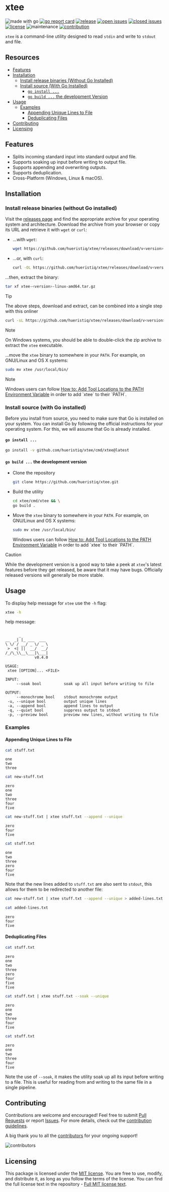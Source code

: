 # xtee

![made with go](https://img.shields.io/badge/made%20with-Go-1E90FF.svg) [![go report card](https://goreportcard.com/badge/github.com/hueristiq/xtee)](https://goreportcard.com/report/github.com/hueristiq/xtee) [![release](https://img.shields.io/github/release/hueristiq/xtee?style=flat&color=1E90FF)](https://github.com/hueristiq/xtee/releases) [![open issues](https://img.shields.io/github/issues-raw/hueristiq/xtee.svg?style=flat&color=1E90FF)](https://github.com/hueristiq/xtee/issues?q=is:issue+is:open) [![closed issues](https://img.shields.io/github/issues-closed-raw/hueristiq/xtee.svg?style=flat&color=1E90FF)](https://github.com/hueristiq/xtee/issues?q=is:issue+is:closed) [![license](https://img.shields.io/badge/license-MIT-gray.svg?color=1E90FF)](https://github.com/hueristiq/xtee/blob/master/LICENSE) ![maintenance](https://img.shields.io/badge/maintained%3F-yes-1E90FF.svg) [![contribution](https://img.shields.io/badge/contributions-welcome-1E90FF.svg)](https://github.com/hueristiq/xtee/blob/master/CONTRIBUTING.md)

`xtee` is a command-line utility designed to read `stdin` and write to `stdout` and file.

## Resources

- [Features](#features)
- [Installation](#installation)
	- [Install release binaries (Without Go Installed)](#install-release-binaries-without-go-installed)
	- [Install source (With Go Installed)](#install-source-with-go-installed)
		- [`go install ...`](#go-install)
		- [`go build ...` the development Version](#go-build--the-development-version)
- [Usage](#usage)
	- [Examples](#examples)
		- [Appending Unique Lines to File](#appending-unique-lines-to-file)
		- [Deduplicating Files](#deduplicating-files)
- [Contributing](#contributing)
- [Licensing](#licensing)

## Features

- Splits incoming standard input into standard output and file.
- Supports soaking up input before writing to output file.
- Supports appending and overwriting outputs.
- Supports deduplication.
- Cross-Platform (Windows, Linux & macOS).

## Installation

### Install release binaries (without Go installed)

Visit the [releases page](https://github.com/hueristiq/xtee/releases) and find the appropriate archive for your operating system and architecture. Download the archive from your browser or copy its URL and retrieve it with `wget` or `curl`:

- ...with `wget`:

	```bash
	wget https://github.com/hueristiq/xtee/releases/download/v<version>/xtee-<version>-linux-amd64.tar.gz
	```

- ...or, with `curl`:

	```bash
	curl -OL https://github.com/hueristiq/xtee/releases/download/v<version>/xtee-<version>-linux-amd64.tar.gz
	```

...then, extract the binary:

```bash
tar xf xtee-<version>-linux-amd64.tar.gz
```

> [!TIP]
> The above steps, download and extract, can be combined into a single step with this onliner
> 
> ```bash
> curl -sL https://github.com/hueristiq/xtee/releases/download/v<version>/xtee-<version>-linux-amd64.tar.gz | tar -xzv
> ```

> [!NOTE]
> On Windows systems, you should be able to double-click the zip archive to extract the `xtee` executable.

...move the `xtee` binary to somewhere in your `PATH`. For example, on GNU/Linux and OS X systems:

```bash
sudo mv xtee /usr/local/bin/
```

> [!NOTE]
> Windows users can follow [How to: Add Tool Locations to the PATH Environment Variable](https://msdn.microsoft.com/en-us/library/office/ee537574(v=office.14).aspx) in order to add `xtee` to their `PATH`.

### Install source (with Go installed)

Before you install from source, you need to make sure that Go is installed on your system. You can install Go by following the official instructions for your operating system. For this, we will assume that Go is already installed.

#### `go install ...`

```bash
go install -v github.com/hueristiq/xtee/cmd/xtee@latest
```

#### `go build ...` the development version

- Clone the repository

	```bash
	git clone https://github.com/hueristiq/xtee.git 
	```

- Build the utility

	```bash
	cd xtee/cmd/xtee && \
	go build .
	```

- Move the `xtee` binary to somewhere in your `PATH`. For example, on GNU/Linux and OS X systems:

	```bash
	sudo mv xtee /usr/local/bin/
	```

	Windows users can follow [How to: Add Tool Locations to the PATH Environment Variable](https://msdn.microsoft.com/en-us/library/office/ee537574(v=office.14).aspx) in order to add `xtee` to their `PATH`.


> [!CAUTION]
> While the development version is a good way to take a peek at `xtee`'s latest features before they get released, be aware that it may have bugs. Officially released versions will generally be more stable.

## Usage

To display help message for `xtee` use the `-h` flag:

```bash
xtee -h
```

help message:

```text

      _
__  _| |_ ___  ___
\ \/ / __/ _ \/ _ \
 >  <| ||  __/  __/
/_/\_\\__\___|\___|
             v0.4.0

USAGE:
 xtee [OPTION]... <FILE>

INPUT:
     --soak bool          soak up all input before writing to file

OUTPUT:
     --monochrome bool    stdout monochrome output
 -u, --unique bool        output unique lines
 -a, --append bool        append lines to output
 -q, --quiet bool         suppress output to stdout
 -p, --preview bool       preview new lines, without writing to file

```

### Examples

#### Appending Unique Lines to File

```bash
cat stuff.txt
```

```
one
two
three
```

```bash
cat new-stuff.txt
```

```
zero
one
two
three
four
five
```

```bash
cat new-stuff.txt | xtee stuff.txt --append --unique
```

```
zero
four
five
```

```bash
cat stuff.txt
```

```
one
two
three
zero
four
five
```

Note that the new lines added to `stuff.txt` are also sent to `stdout`, this allows for them to be redirected to another file:

```bash
cat new-stuff.txt | xtee stuff.txt --append --unique > added-lines.txt
```

```bash
cat added-lines.txt
```

```
zero
four
five
```

#### Deduplicating Files

```bash
cat stuff.txt
```

```
zero
one
two
three
zero
four
five
five
```

```bash
cat stuff.txt | xtee stuff.txt --soak --unique
```

```
zero
one
two
three
four
five
```

```bash
cat stuff.txt
```

```
zero
one
two
three
four
five
```

Note the use of `--soak`, it makes the utility soak up all its input before writing to a file. This is useful for reading from and writing to the same file in a single pipeline.

## Contributing

Contributions are welcome and encouraged! Feel free to submit [Pull Requests](https://github.com/hueristiq/xtee/pulls) or report [Issues](https://github.com/hueristiq/xtee/issues). For more details, check out the [contribution guidelines](https://github.com/hueristiq/xtee/blob/master/CONTRIBUTING.md).

A big thank you to all the [contributors](https://github.com/hueristiq/xtee/graphs/contributors) for your ongoing support!

![contributors](https://contrib.rocks/image?repo=hueristiq/xtee&max=500)

## Licensing

This package is licensed under the [MIT license](https://opensource.org/license/mit). You are free to use, modify, and distribute it, as long as you follow the terms of the license. You can find the full license text in the repository - [Full MIT license text](https://github.com/hueristiq/xtee/blob/master/LICENSE).